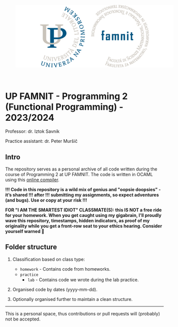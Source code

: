 <p align="center">
  <img src="famnit.png" style="padding: 32px" />
</p>

# UP FAMNIT - Programming 2 (Functional Programming) - 2023/2024

Professor: dr. Iztok Savnik

Practice assistant: dr. Peter Muršič

## Intro 

The repository serves as a personal archive of all code written during the course of Programming 2 at UP FAMNIT. The code is written in OCAML using this [online compiler](https://ocaml.famn.it).

**!!! Code in this repository is a wild mix of genius and "oopsie doopsies" - it’s shared !!! after !!! submitting my assignments, so expect adventures (and bugs). Use or copy at your risk !!!**

**FOR "I AM THE SMARTEST IDIOT" CLASSMATE(S): this IS NOT a free ride for your homework. When you get caught using my gigabrain, I'll proudly wave this repository, timestamps, hidden indicators, as proof of my originality while you get a front-row seat to your ethics hearing. Consider yourself warned 💅**

## Folder structure

1. Classification based on class type:
    - `homework` - Contains code from homeworks.
    - `practice`
      - `lab` - Contains code we wrote during the lab practice.
      
2. Organised code by dates (yyyy-mm-dd).

3. Optionally organised further to maintain a clean structure.

---

This is a personal space, thus contributions or pull requests will (probably) not be accepted.